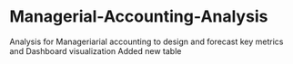 # Managerial-Accounting-Analysis 
 Analysis for Manageriarial accounting to design and forecast key metrics and Dashboard visualization
 Added new table 
 